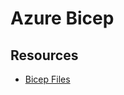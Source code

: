 # Azure Bicep

## Resources

- [Bicep Files](https://docs.microsoft.com/en-us/azure/azure-resource-manager/bicep/file)
